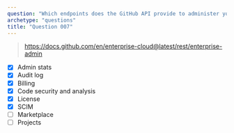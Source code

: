 ```yaml
---
question: "Which endpoints does the GitHub API provide to administer your enterprise? (Choose six.)"
archetype: "questions"
title: "Question 007"
---
```


> https://docs.github.com/en/enterprise-cloud@latest/rest/enterprise-admin
- [x] Admin stats
- [x] Audit log
- [x] Billing
- [x] Code security and analysis
- [x] License
- [x] SCIM
- [ ] Marketplace
- [ ] Projects
